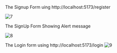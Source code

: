 

The Signup Form uing http://localhost:5173/register

![7](https://github.com/user-attachments/assets/d4c5f875-cfa0-4c6a-993f-b2e544310b18)

The SignUp Form Showing Alert message

![8](https://github.com/user-attachments/assets/f759c2e9-7d1f-4c0f-aeb1-69e1ea01c4b3)



The Login form using http://localhost:5173/login
![9](https://github.com/user-attachments/assets/4682d35a-59a3-453f-9067-163202234ee2)

